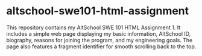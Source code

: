 # altschool-swe101-html-assignment
This repository contains my AltSchool SWE 101 HTML Assignment 1. It includes a simple web page displaying my basic information, AltSchool ID, biography, reasons for joining the program, and my engineering goals. The page also features a fragment identifier for smooth scrolling back to the top.
